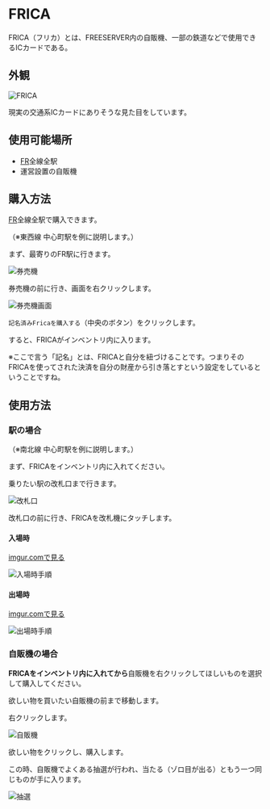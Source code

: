 # FRICA

FRICA（フリカ）とは、FREESERVER内の自販機、一部の鉄道などで使用できるICカードである。

## 外観

![FRICA](https://cdn.jsdelivr.net/gh/freeserverproject/texture/pack/assets/minecraft/textures/item/frica2.png)

現実の交通系ICカードにありそうな見た目をしています。

## 使用可能場所

- [FR](/transports/train/fr/)全線全駅
- 運営設置の自販機

## 購入方法

[FR](/transports/train/fr/)全線全駅で購入できます。

（※東西線 中心町駅を例に説明します。）

まず、最寄りのFR駅に行きます。

![券売機](https://i.imgur.com/9xfSDwJ.png)

券売機の前に行き、画面を右クリックします。

![券売機画面](https://i.imgur.com/kZNN2SD.png)

`記名済みFricaを購入する`（中央のボタン）をクリックします。

すると、FRICAがインベントリ内に入ります。

※ここで言う「記名」とは、FRICAと自分を紐づけることです。つまりそのFRICAを使ってされた決済を自分の財産から引き落とすという設定をしているということですね。

## 使用方法

### 駅の場合

（※南北線 中心町駅を例に説明します。）

まず、FRICAをインベントリ内に入れてください。

乗りたい駅の改札口まで行きます。

![改札口](https://i.imgur.com/kkOFAzA.png)

改札口の前に行き、FRICAを改札機にタッチします。

#### 入場時

<a href="https://imgur.com/OHoa2wp">imgur.comで見る</a>

![入場時手順](https://i.imgur.com/OHoa2wp.gif)


#### 出場時

<a href="https://imgur.com/EudJpF0">imgur.comで見る</a>

![出場時手順](https://i.imgur.com/EudJpF0.gif)

### 自販機の場合

**FRICAをインベントリ内に入れてから**自販機を右クリックしてほしいものを選択して購入してください。

欲しい物を買いたい自販機の前まで移動します。

右クリックします。

![自販機](https://i.imgur.com/U8C7atY.png)

欲しい物をクリックし、購入します。

この時、自販機でよくある抽選が行われ、当たる（ゾロ目が出る）ともう一つ同じものが手に入ります。

![抽選](https://i.imgur.com/NuuwFNz.png)
